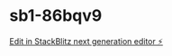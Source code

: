 # sb1-86bqv9

[Edit in StackBlitz next generation editor ⚡️](https://stackblitz.com/~/github.com/23691A31F4/sb1-86bqv9)